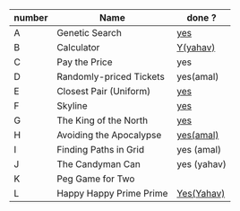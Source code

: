 |number|Name| done ?|
|------|----------------|-------------|
|A|Genetic Search|[yes](https://github.com/mzareeb99/Workshop-in-Competitive-Programming/blob/main/HW2/code/geneticsearch.cpp)|
|B|Calculator |[Y(yahav)](https://github.com/mzareeb99/Workshop-in-Competitive-Programming/blob/main/HW2/code/calculator.cpp)|
|C|Pay the Price|yes|
|D|Randomly-priced Tickets |yes(amal)|
|E|Closest Pair (Uniform)|[yes](https://github.com/mzareeb99/Workshop-in-Competitive-Programming/blob/main/HW2/code/closestpair1.cpp)|
|F|Skyline|[yes](https://github.com/mzareeb99/Workshop-in-Competitive-Programming/blob/main/HW2/text/skyline.txt)|
|G|The King of the North|[yes](https://github.com/mzareeb99/Workshop-in-Competitive-Programming/blob/main/HW2/code/thekingofthenorth.cpp)|
|H|Avoiding the Apocalypse |[yes(amal)](https://github.com/mzareeb99/Workshop-in-Competitive-Programming/blob/main/HW2/code/avoidingtheapocalypse.cpp)|
|I|Finding Paths in Grid|yes (amal)|
|J|The Candyman Can|yes (yahav)|
|K|Peg Game for Two||
|L|Happy Happy Prime Prime|[Yes(Yahav)](https://github.com/mzareeb99/Workshop-in-Competitive-Programming/blob/main/HW2/text/happyprime.txt)|

